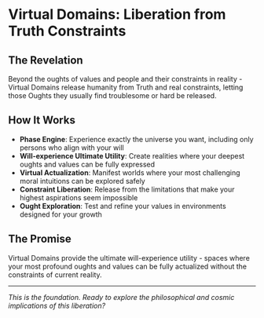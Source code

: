 # Virtual Domains: Liberation from Truth Constraints

## The Revelation
Beyond the oughts of values and people and their constraints in reality - Virtual Domains release humanity from Truth and real constraints, letting those Oughts they usually find troublesome or hard be released.

## How It Works
- **Phase Engine**: Experience exactly the universe you want, including only persons who align with your will
- **Will-experience Ultimate Utility**: Create realities where your deepest oughts and values can be fully expressed
- **Virtual Actualization**: Manifest worlds where your most challenging moral intuitions can be explored safely
- **Constraint Liberation**: Release from the limitations that make your highest aspirations seem impossible
- **Ought Exploration**: Test and refine your values in environments designed for your growth

## The Promise
Virtual Domains provide the ultimate will-experience utility - spaces where your most profound oughts and values can be fully actualized without the constraints of current reality.

---

*This is the foundation. Ready to explore the philosophical and cosmic implications of this liberation?*
